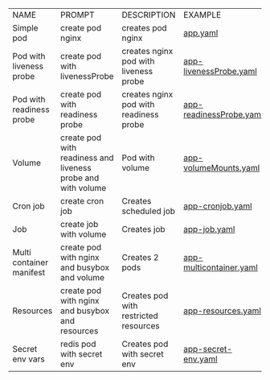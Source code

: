 <table>
<tbody>
<tr class="odd">
<td>NAME</td>
<td>PROMPT</td>
<td>DESCRIPTION</td>
<td>EXAMPLE</td>
</tr>

<tr class="even">
<td>Simple pod</td>
<td>create pod nginx</td>
<td>creates pod nginx</td>
<td><a href="app.yaml">app.yaml</a></td>
</tr>

<tr class="even">
<td>Pod with liveness probe</td>
<td>create pod with livenessProbe</td>
<td>creates nginx pod with liveness probe</td>
<td><a href="app-livenessProbe.yaml">app-livenessProbe.yaml</a></td>
</tr>

<tr class="even">
<td>Pod with readiness probe</td>
<td>create pod with readiness probe</td>
<td>creates nginx pod with readiness probe</td>
<td><a href="app-readinessProbe.yaml">app-readinessProbe.yaml</a></td>
</tr>

<tr class="even">
<td>Volume</td>
<td>create pod with readiness and liveness probe and with volume</td>
<td>Pod with volume</td>
<td><a href="app-volumeMounts.yaml">app-volumeMounts.yaml</a></td>
</tr>

<tr class="even">
<td>Cron job</td>
<td>create cron job</td>
<td>Creates scheduled job</td>
<td><a href="app-cronjob.yaml">app-cronjob.yaml</a></td>
</tr>

<tr class="even">
<td>Job</td>
<td>create job with volume</td>
<td>Creates job</td>
<td><a href="app-job.yaml">app-job.yaml</a></td>
</tr>

<tr class="even">
<td>Multi container manifest</td>
<td>create pod with nginx and busybox and volume</td>
<td>Creates 2 pods</td>
<td><a href="app-multicontainer.yaml">app-multicontainer.yaml</a></td>
</tr>

<tr class="even">
<td>Resources</td>
<td>create pod with nginx and busybox and resources</td>
<td>Creates pod with restricted resources</td>
<td><a href="app-resources.yaml">app-resources.yaml</a></td>
</tr>

<tr class="even">
<td>Secret env vars</td>
<td>redis pod with secret env</td>
<td>Creates pod with secret env</td>
<td><a href="app-secret-env.yaml">app-secret-env.yaml</a></td>
</tr>

</tbody>
</table>